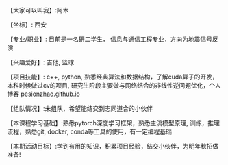 【大家可以叫我】:阿木

【坐标】: 西安

【专业/职业】: 目前是一名研二学生， 信息与通信工程专业，方向为地震信号反演

【兴趣爱好】: 吉他, 篮球

【项目技能】: c++, python, 熟悉经典算法和数据结构，了解cuda算子的开发，本科时候做过cv的项目, 研究生阶段主要做与网络结合的非线性逆问题优化，个人博客 [pesionzhao.github.io](https://pesionzhao.github.io/)

【组队情况】:未组队，希望能结交到志同道合的小伙伴

【本课程学习基础】:熟悉pytorch深度学习框架，熟悉主流模型原理, 训练，推理流程，熟悉git, docker, conda等工具的使用，有一定编程基础

【本期活动目标】:学到有用的知识，积累项目经验，结交小伙伴，为明年秋招做准备!